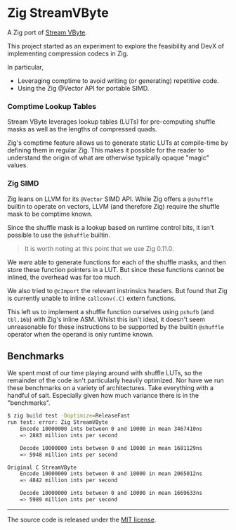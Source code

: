 # Zig StreamVByte

A Zig port of [Stream VByte](https://github.com/lemire/streamvbyte).

This project started as an experiment to explore the feasibility and
DevX of implementing compression codecs in Zig.

In particular,
* Leveraging comptime to avoid writing (or generating) repetitive code.
* Using the Zig @Vector API for portable SIMD.

### Comptime Lookup Tables

Stream VByte leverages lookup tables (LUTs) for pre-computing shuffle
masks as well as the lengths of compressed quads.

Zig's comptime feature allows us to generate static LUTs at compile-time
by defining them in regular Zig. This makes it possible for the reader
to understand the origin of what are otherwise typically opaque "magic"
values.

### Zig SIMD

Zig leans on LLVM for its `@Vector` SIMD API. While Zig offers a `@shuffle`
builtin to operate on vectors, LLVM (and therefore Zig) require the shuffle
mask to be comptime known.

Since the shuffle mask is a lookup based on runtime control bits, it isn't
possible to use the `@shuffle` builtin.

> It is worth noting at this point that we use Zig 0.11.0.

We _were_ able to generate functions for each of the shuffle masks, and then
store these function pointers in a LUT. But since these functions cannot be inlined, the overhead was far too much.

We also tried to `@cImport` the relevant instrinsics headers. But found that
Zig is currently unable to inline `callconv(.C)` extern functions.

This left us to implement a shuffle function ourselves using `pshufb`
(and `tbl.16b`) with Zig's inline ASM. Whilst this isn't ideal, it doesn't
seem unreasonable for these instructions to be supported by the builtin
`@shuffle` operator when the operand is only runtime known.

## Benchmarks

We spent most of our time playing around with shuffle LUTs, so
the remainder of the code isn't particularly heavily optimized.
Nor have we run these benchmarks on a variety of architectures.
Take everything with a handful of salt. Especially given how
much variance there is in the "benchmarks".

```bash "M2 Macbook Air"
$ zig build test -Doptimize=ReleaseFast
run test: error: Zig StreamVByte
	Encode 10000000 ints between 0 and 10000 in mean 3467410ns
	=> 2883 million ints per second

	Decode 10000000 ints between 0 and 10000 in mean 1681129ns
	=> 5948 million ints per second

Original C StreamVByte
	Encode 10000000 ints between 0 and 10000 in mean 2065012ns
	=> 4842 million ints per second

	Decode 10000000 ints between 0 and 10000 in mean 1669633ns
	=> 5989 million ints per second
```

---

The source code is released under the [MIT license](https://opensource.org/licenses/MIT).
